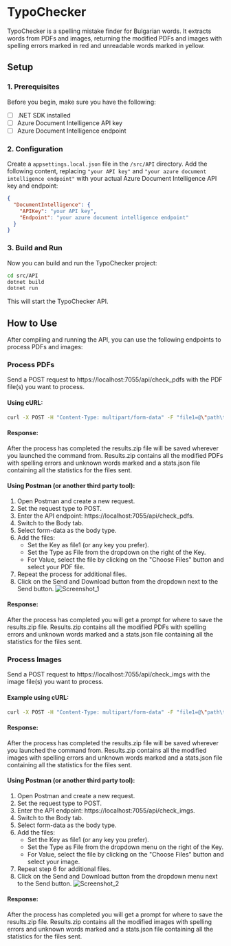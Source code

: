 # TypoChecker

TypoChecker is a spelling mistake finder for Bulgarian words. It extracts words from PDFs and images, returning the modified PDFs and images with spelling errors marked in red and unreadable words marked in yellow.

## Setup

### 1. Prerequisites

Before you begin, make sure you have the following:

- [ ] .NET SDK installed
- [ ] Azure Document Intelligence API key
- [ ] Azure Document Intelligence endpoint

### 2. Configuration

Create a `appsettings.local.json` file in the `/src/API` directory. Add the following content, replacing `"your API key"` and `"your azure document intelligence endpoint"` with your actual Azure Document Intelligence API key and endpoint:

```json
{
  "DocumentIntelligence": {
    "APIKey": "your API key",
    "Endpoint": "your azure document intelligence endpoint"
  }
}
```

### 3. Build and Run

Now you can build and run the TypoChecker project:

```bash
cd src/API
dotnet build
dotnet run
```

This will start the TypoChecker API.

## How to Use

After compiling and running the API, you can use the following endpoints to process PDFs and images:

### Process PDFs

Send a POST request to https://localhost:7055/api/check_pdfs with the PDF file(s) you want to process.

#### Using cURL:
```bash
curl -X POST -H "Content-Type: multipart/form-data" -F "file1=@\"path\to\file1_with_latinic_alphabet_name.pdf\"" -F "file2=@\"path\to\file2_with_latinic_alphabet_name.pdf\"" https://localhost:7055/api/check_pdfs -o result.zip
```
#### Response:

After the process has completed the results.zip file will be saved wherever you launched the command from. Results.zip contains all the modified PDFs with spelling errors and unknown words marked and a stats.json file containing all the statistics for the files sent.

#### Using Postman (or another third party tool):
1. Open Postman and create a new request.
2. Set the request type to POST.
3. Enter the API endpoint: https://localhost:7055/api/check_pdfs.
4. Switch to the Body tab.
5. Select form-data as the body type.
6. Add the files:
    * Set the Key as file1 (or any key you prefer).
    * Set the Type as File from the dropdown on the right of the Key.
    * For Value, select the file by clicking on the "Choose Files" button and select your PDF file.
7. Repeat the process for additional files.
8. Click on the Send and Download button from the dropdown next to the Send button.
![Screenshot_1](https://github.com/TryAtSoftware/TypoChecker/assets/121127640/f7b51f7f-05d5-48b0-b1af-2dfbaa293cbb)
#### Response:

After the process has completed you will get a prompt for where to save the results.zip file. Results.zip contains all the modified PDFs with spelling errors and unknown words marked and a stats.json file containing all the statistics for the files sent.

### Process Images

Send a POST request to https://localhost:7055/api/check_imgs with the image file(s) you want to process.

#### Example using cURL:
```bash
curl -X POST -H "Content-Type: multipart/form-data" -F "file1=@\"path\to\image1_with_english_alphabet_name.jpg\"" -F "file2=@\"path\to\image2_with_english_alphabet_name.jpg\"" https://localhost:7055/api/check_imgs -o result.zip
```
#### Response:

After the process has completed the results.zip file will be saved wherever you launched the command from. Results.zip contains all the modified images with spelling errors and unknown words marked and a stats.json file containing all the statistics for the files sent.

#### Using Postman (or another third party tool):
1. Open Postman and create a new request.
2. Set the request type to POST.
3. Enter the API endpoint: https://localhost:7055/api/check_imgs.
4. Switch to the Body tab.
5. Select form-data as the body type.
6. Add the files:
    * Set the Key as file1 (or any key you prefer).
    * Set the Type as File from the dropdown menu on the right of the Key.
    * For Value, select the file by clicking on the "Choose Files" button and select your image.
7. Repeat step 6 for additional files.
8. Click on the Send and Download button from the dropdown menu next to the Send button.
![Screenshot_2](https://github.com/TryAtSoftware/TypoChecker/assets/121127640/4137470f-b6f2-47c4-b922-635018629fe8)
#### Response:

After the process has completed you will get a prompt for where to save the results.zip file. Results.zip contains all the modified images with spelling errors and unknown words marked and a stats.json file containing all the statistics for the files sent.